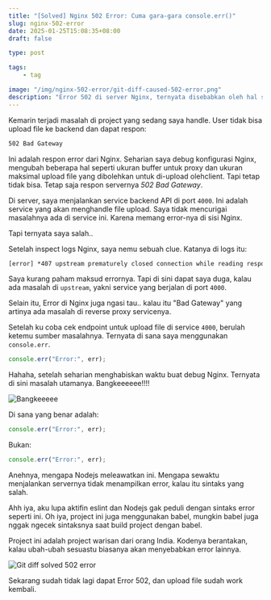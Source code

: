 ```yaml
---
title: "[Solved] Nginx 502 Error: Cuma gara-gara console.err()"
slug: nginx-502-error
date: 2025-01-25T15:08:35+08:00
draft: false

type: post

tags:
    - tag

image: "/img/nginx-502-error/git-diff-caused-502-error.png"
description: "Error 502 di server Nginx, ternyata disebabkan oleh hal sepele."
---
```


Kemarin terjadi masalah di project yang sedang saya handle.
User tidak bisa upload file ke backend dan dapat respon:

```txt
502 Bad Gateway
```

Ini adalah respon error dari Nginx. Seharian saya debug konfigurasi Nginx,
mengubah beberapa hal seperti ukuran buffer untuk proxy dan ukuran maksimal
upload file yang dibolehkan untuk di-upload olehclient. Tapi tetap tidak bisa. 
Tetap saja respon servernya *502 Bad Gateway*.

Di server, saya menjalankan service backend API di port `4000`. Ini adalah
service yang akan menghandle file upload. Saya tidak mencurigai masalahnya ada
di service ini. Karena memang error-nya di sisi Nginx.

Tapi ternyata saya salah..

Setelah inspect logs Nginx, saya nemu sebuah clue. Katanya di logs itu:

```txt
[error] *407 upstream prematurely closed connection while reading response header from upstream
```

Saya kurang paham maksud errornya. Tapi di sini dapat saya duga, kalau ada masalah di `upstream`, yakni service yang berjalan di port `4000`.

Selain itu, Error di Nginx juga ngasi tau.. kalau itu "Bad Gateway" yang artinya ada masalah di reverse proxy servicenya.

Setelah ku coba cek endpoint untuk upload file di service `4000`, berulah ketemu sumber masalahnya.
Ternyata di sana saya menggunakan `console.err`.

```js
console.err("Error:", err);
```

Hahaha, setelah seharian menghabiskan waktu buat debug Nginx. Ternyata di sini masalah utamanya.
Bangkeeeeee!!!!

![Bangkeeeee](https://i.giphy.com/4qx6IRdg26uZ3MTtRn.webp)

Di sana yang benar adalah:

```js
console.err("Error:", err);
```

Bukan:

```js
console.err("Error:", err);
```

Anehnya, mengapa Nodejs meleawatkan ini. Mengapa sewaktu menjalankan servernya tidak menampilkan error, kalau itu sintaks yang salah.

Ahh iya, aku lupa aktifin eslint dan Nodejs gak peduli dengan sintaks error seperti ini.
Oh iya, project ini juga menggunakan babel, mungkin babel juga nggak ngecek sintaksnya saat build project dengan babel.

Project ini adalah project warisan dari orang India.
Kodenya berantakan, kalau ubah-ubah sesuastu biasanya akan menyebabkan error lainnya.

![Git diff solved 502 error](/img/nginx-502-error/git-diff-caused-502-error.png)

Sekarang sudah tidak lagi dapat Error 502, dan upload file sudah work kembali.